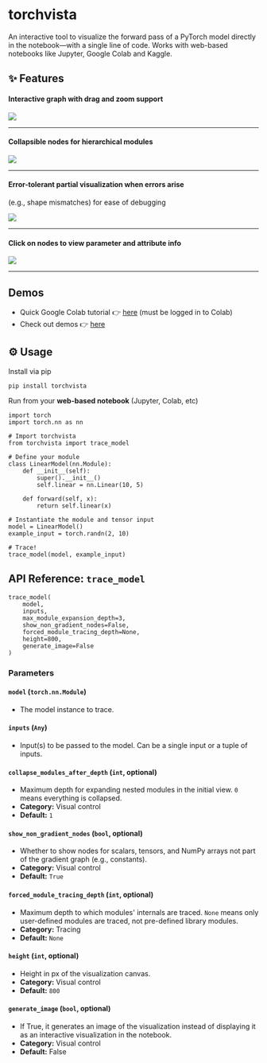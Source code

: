 # torchvista

An interactive tool to visualize the forward pass of a PyTorch model directly in the notebook—with a single line of code. Works with web-based notebooks like Jupyter, Google Colab and Kaggle.

## ✨ Features

#### Interactive graph with drag and zoom support

![](docs/assets/interactive-graph.gif)

--------

#### Collapsible nodes for hierarchical modules 

![](docs/assets/collapsible-graph.gif)

--------

#### Error-tolerant partial visualization when errors arise
(e.g., shape mismatches) for ease of debugging

![](docs/assets/error-graph.png)

--------

#### Click on nodes to view parameter and attribute info

![](docs/assets/info-popup.png)

--------


## Demos

- Quick Google Colab tutorial 👉 [here](https://colab.research.google.com/drive/1wrWKhpvGiqHhE0Lb1HnFGeOcS4uBqGXw?usp=sharing) (must be logged in to Colab)
- Check out demos 👉 [here](https://sachinhosmani.github.io/torchvista/)

## ⚙️ Usage

Install via pip
```
pip install torchvista
```

Run from your **web-based notebook** (Jupyter, Colab, etc)

```
import torch
import torch.nn as nn

# Import torchvista
from torchvista import trace_model

# Define your module
class LinearModel(nn.Module):
    def __init__(self):
        super().__init__()
        self.linear = nn.Linear(10, 5)

    def forward(self, x):
        return self.linear(x)

# Instantiate the module and tensor input
model = LinearModel()
example_input = torch.randn(2, 10)

# Trace!
trace_model(model, example_input)
```
## API Reference: `trace_model`

    trace_model(
        model,
        inputs,
        max_module_expansion_depth=3,
        show_non_gradient_nodes=False,
        forced_module_tracing_depth=None,
        height=800,
        generate_image=False
    )

### Parameters

#### `model` (`torch.nn.Module`)
- The model instance to trace.

#### `inputs` (`Any`)
- Input(s) to be passed to the model. Can be a single input or a tuple of inputs.

#### `collapse_modules_after_depth` (`int`, optional)
- Maximum depth for expanding nested modules in the initial view. `0` means everything is collapsed.
- **Category:** Visual control
- **Default:** `1`

#### `show_non_gradient_nodes` (`bool`, optional)
- Whether to show nodes for scalars, tensors, and NumPy arrays not part of the gradient graph (e.g., constants).
- **Category:** Visual control  
- **Default:** `True`

#### `forced_module_tracing_depth` (`int`, optional)
- Maximum depth to which modules' internals are traced. `None` means only user-defined modules are traced, not pre-defined library modules.
- **Category:** Tracing  
- **Default:** `None`

#### `height` (`int`, optional)
- Height in px of the visualization canvas.
- **Category:** Visual control
- **Default:** `800`

#### `generate_image` (`bool`, optional)
- If True, it generates an image of the visualization instead of displaying it as an interactive visualization in the notebook.
- **Category:** Visual control
- **Default:** False